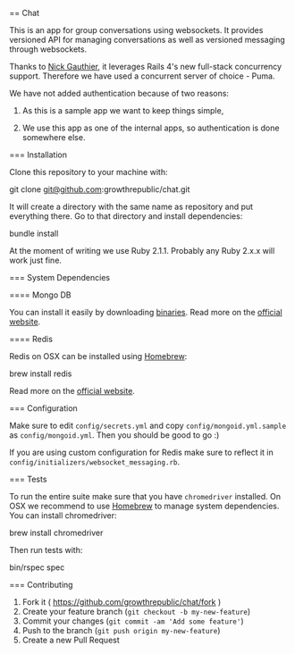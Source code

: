 == Chat

This is an app for group conversations using websockets. It provides versioned API for managing conversations as well as versioned messaging through websockets.

Thanks to [Nick Gauthier](https://github.com/ngauthier/tubesock), it leverages Rails 4's new full-stack concurrency support. Therefore we have used a concurrent server of choice - Puma.

We have not added authentication because of two reasons:

1. As this is a sample app we want to keep things simple,

2. We use this app as one of the internal apps, so authentication is done somewhere else.


=== Installation

Clone this repository to your machine with:

  git clone git@github.com:growthrepublic/chat.git

It will create a directory with the same name as repository and put everything there. Go to that directory and install dependencies:

  bundle install

At the moment of writing we use Ruby 2.1.1. Probably any Ruby 2.x.x will work just fine.


=== System Dependencies

==== Mongo DB

You can install it easily by downloading [binaries](https://fastdl.mongodb.org/osx/mongodb-osx-x86_64-2.6.1.tgz). Read more on the [official website](http://www.mongodb.org/).

==== Redis

Redis on OSX can be installed using [Homebrew](http://brew.sh/):

  brew install redis

Read more on the [official website](http://redis.io/).


=== Configuration

Make sure to edit `config/secrets.yml` and copy `config/mongoid.yml.sample` as `config/mongoid.yml`. Then you should be good to go :)

If you are using custom configuration for Redis make sure to reflect it in `config/initializers/websocket_messaging.rb`.


=== Tests

To run the entire suite make sure that you have `chromedriver` installed. On OSX we recommend to use [Homebrew](http://brew.sh/) to manage system dependencies. You can install chromedriver:

  brew install chromedriver

Then run tests with:

  bin/rspec spec


=== Contributing

1. Fork it ( https://github.com/growthrepublic/chat/fork )
2. Create your feature branch (`git checkout -b my-new-feature`)
3. Commit your changes (`git commit -am 'Add some feature'`)
4. Push to the branch (`git push origin my-new-feature`)
5. Create a new Pull Request

